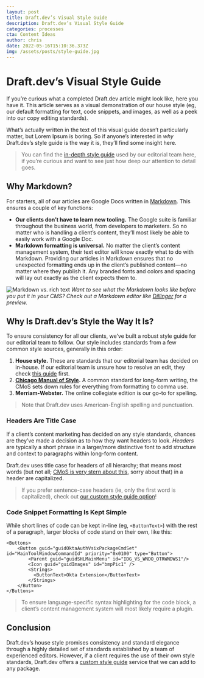 ```yaml
---
layout: post
title: Draft.dev’s Visual Style Guide
description: Draft.dev’s Visual Style Guide
categories: processes
cta: Content Ideas
author: chris
date: 2022-05-16T15:10:36.373Z
img: /assets/posts/style-guide.jpg
---
```

# Draft.dev’s Visual Style Guide

If you’re curious what a completed Draft.dev article might look like, here you have it. This article serves as a visual demonstration of our house style (eg, our default formatting for text, code snippets, and images, as well as a peek into our copy editing standards).

What’s actually written in the text of this visual guide doesn’t particularly matter, but Lorem Ipsum is boring. So if anyone’s interested in *why* Draft.dev’s style guide is the way it is, they’ll find some insight here. 

> You can find the [in-depth style guide](https://www.notion.so/draftdev/Draft-dev-Editing-Style-Guide-c98254a66cc74cd7bf2ead4fa1589cd3) used by our editorial team here, if you’re curious and want to see just how deep our attention to detail goes.

## Why Markdown?

For starters, all of our articles are Google Docs written in [Markdown](https://docs.github.com/en/get-started/writing-on-github/getting-started-with-writing-and-formatting-on-github/basic-writing-and-formatting-syntax). This ensures a couple of key functions:

* **Our clients don’t have to learn new tooling.** The Google suite is familiar throughout the business world, from developers to marketers. So no matter who is handling a client’s content, they’ll most likely be able to easily work with a Google Doc.
* **Markdown formatting is universal.** No matter the client’s content management system, their text editor will know exactly what to do with Markdown. Providing our articles in Markdown ensures that no unexpected formatting ends up in the client’s published content—no matter where they publish it. Any branded fonts and colors and spacing will lay out exactly as the client expects them to.

![Markdown vs. rich text](https://imgur.com/xBiK0jP.png)
*Want to see what the Markdown looks like before you put it in your CMS? Check out a Markdown editor like [Dillinger](https://dillinger.io/) for a preview.*

## Why Is Draft.dev’s Style the Way It Is?

To ensure consistency for all our clients, we’ve built a robust style guide for our editorial team to follow. Our style includes standards from a few common style sources, generally in this order:

1. **House style.** These are standards that our editorial team has decided on in-house. If our editorial team is unsure how to resolve an edit, they check [this guide](https://draftdev.notion.site/Draft-dev-Editing-Style-Guide-c98254a66cc74cd7bf2ead4fa1589cd3) first.
2. **[Chicago Manual of Style](https://www.chicagomanualofstyle.org/home.html).** A common standard for long-form writing, the CMoS sets down rules for everything from formatting to comma use.
3. **Merriam-Webster.** The online collegiate edition is our go-to for spelling.

> Note that Draft.dev uses American-English spelling and punctuation.

### Headers Are Title Case

If a client’s content marketing has decided on any style standards, chances are they’ve made a decision as to how they want headers to look. *Headers* are typically a short phrase in a larger/more distinctive font to add structure and context to paragraphs within long-form content.

Draft.dev uses title case for headers of all hierarchy; that means most words (but not all; [CMoS is very stern about this](https://www.chicagomanualofstyle.org/qanda/data/faq/topics/CapitalizationTitles/faq0007.html), sorry about that) in a header are capitalized.

> If you prefer sentence-case headers (ie, only the first word is capitalized), check out [our custom style guide option](https://www.notion.so/draftdev/Pricing-and-Packages-8d58adf4b6754d7b963d63f24584e533)!

### Code Snippet Formatting Is Kept Simple

While short lines of code can be kept in-line (eg, `<ButtonText>`) with the rest of a paragraph, larger blocks of code stand on their own, like this:

```
<Buttons>
    <Button guid="guidOktaAuthVsixPackageCmdSet" id="MainToolWindowCommandId" priority="0x0100" type="Button">
        <Parent guid="guidSHLMainMenu" id="IDG_VS_WNDO_OTRWNDWS1"/>
        <Icon guid="guidImages" id="bmpPic1" />
        <Strings>
          <ButtonText>Okta Extension</ButtonText>
        </Strings>
    </Button>
</Buttons>
```

> To ensure language-specific syntax highlighting for the code block, a client’s content management system will most likely require a plugin.

## Conclusion

Draft.dev’s house style promises consistency and standard elegance through a highly detailed set of standards established by a team of experienced editors. However, if a client requires the use of their own style standards, Draft.dev offers a [custom style guide](https://www.notion.so/draftdev/Pricing-and-Packages-8d58adf4b6754d7b963d63f24584e533) service that we can add to any package.


